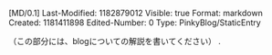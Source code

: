 ﻿[MD/0.1]
Last-Modified: 1182879012
Visible: true
Format: markdown
Created: 1181411898
Edited-Number: 0
Type: PinkyBlog/StaticEntry

（この部分には、blogについての解説を書いてください）
.